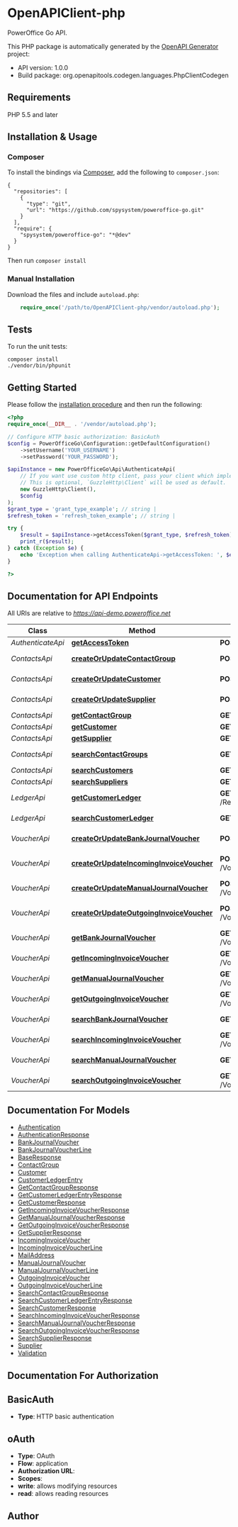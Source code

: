 # OpenAPIClient-php
PowerOffice Go API.

This PHP package is automatically generated by the [OpenAPI Generator](https://openapi-generator.tech) project:

- API version: 1.0.0
- Build package: org.openapitools.codegen.languages.PhpClientCodegen

## Requirements

PHP 5.5 and later

## Installation & Usage
### Composer

To install the bindings via [Composer](http://getcomposer.org/), add the following to `composer.json`:

```
{
  "repositories": [
    {
      "type": "git",
      "url": "https://github.com/spysystem/poweroffice-go.git"
    }
  ],
  "require": {
    "spysystem/poweroffice-go": "*@dev"
  }
}
```

Then run `composer install`

### Manual Installation

Download the files and include `autoload.php`:

```php
    require_once('/path/to/OpenAPIClient-php/vendor/autoload.php');
```

## Tests

To run the unit tests:

```
composer install
./vendor/bin/phpunit
```

## Getting Started

Please follow the [installation procedure](#installation--usage) and then run the following:

```php
<?php
require_once(__DIR__ . '/vendor/autoload.php');

// Configure HTTP basic authorization: BasicAuth
$config = PowerOfficeGo\Configuration::getDefaultConfiguration()
    ->setUsername('YOUR_USERNAME')
    ->setPassword('YOUR_PASSWORD');

$apiInstance = new PowerOfficeGo\Api\AuthenticateApi(
    // If you want use custom http client, pass your client which implements `GuzzleHttp\ClientInterface`.
    // This is optional, `GuzzleHttp\Client` will be used as default.
    new GuzzleHttp\Client(),
    $config
);
$grant_type = 'grant_type_example'; // string | 
$refresh_token = 'refresh_token_example'; // string | 

try {
    $result = $apiInstance->getAccessToken($grant_type, $refresh_token);
    print_r($result);
} catch (Exception $e) {
    echo 'Exception when calling AuthenticateApi->getAccessToken: ', $e->getMessage(), PHP_EOL;
}

?>
```

## Documentation for API Endpoints

All URIs are relative to *https://api-demo.poweroffice.net*

Class | Method | HTTP request | Description
------------ | ------------- | ------------- | -------------
*AuthenticateApi* | [**getAccessToken**](docs/Api/AuthenticateApi.md#getaccesstoken) | **POST** /OAuth/Token | Get Access Token
*ContactsApi* | [**createOrUpdateContactGroup**](docs/Api/ContactsApi.md#createorupdatecontactgroup) | **POST** /ContactGroup | Create or Update Contact Group
*ContactsApi* | [**createOrUpdateCustomer**](docs/Api/ContactsApi.md#createorupdatecustomer) | **POST** /Customer | Create or Update Customer
*ContactsApi* | [**createOrUpdateSupplier**](docs/Api/ContactsApi.md#createorupdatesupplier) | **POST** /Supplier | Create or Update Supplier
*ContactsApi* | [**getContactGroup**](docs/Api/ContactsApi.md#getcontactgroup) | **GET** /ContactGroup/{id} | Get Contact Group
*ContactsApi* | [**getCustomer**](docs/Api/ContactsApi.md#getcustomer) | **GET** /Customer/{id} | Get Customer
*ContactsApi* | [**getSupplier**](docs/Api/ContactsApi.md#getsupplier) | **GET** /Supplier/{id} | Get Supplier
*ContactsApi* | [**searchContactGroups**](docs/Api/ContactsApi.md#searchcontactgroups) | **GET** /ContactGroup | Search Contact Groups
*ContactsApi* | [**searchCustomers**](docs/Api/ContactsApi.md#searchcustomers) | **GET** /Customer | Search Customers
*ContactsApi* | [**searchSuppliers**](docs/Api/ContactsApi.md#searchsuppliers) | **GET** /Supplier | Search Suppliers
*LedgerApi* | [**getCustomerLedger**](docs/Api/LedgerApi.md#getcustomerledger) | **GET** /Reporting/CustomerLedger/{matchId} | Get Customer Ledgers
*LedgerApi* | [**searchCustomerLedger**](docs/Api/LedgerApi.md#searchcustomerledger) | **GET** /Reporting/CustomerLedger | Search CustomerLedgers
*VoucherApi* | [**createOrUpdateBankJournalVoucher**](docs/Api/VoucherApi.md#createorupdatebankjournalvoucher) | **POST** /Voucher/BankJournalVoucher | Create or Update ManualJournalVoucher
*VoucherApi* | [**createOrUpdateIncomingInvoiceVoucher**](docs/Api/VoucherApi.md#createorupdateincominginvoicevoucher) | **POST** /Voucher/IncomingInvoiceVoucher | Create or Update Incoming Invoice Voucher
*VoucherApi* | [**createOrUpdateManualJournalVoucher**](docs/Api/VoucherApi.md#createorupdatemanualjournalvoucher) | **POST** /Voucher/ManualJournalVoucher | Create or Update ManualJournalVoucher
*VoucherApi* | [**createOrUpdateOutgoingInvoiceVoucher**](docs/Api/VoucherApi.md#createorupdateoutgoinginvoicevoucher) | **POST** /Voucher/OutgoingInvoiceVoucher | Create or Update Outgoing Invoice Voucher
*VoucherApi* | [**getBankJournalVoucher**](docs/Api/VoucherApi.md#getbankjournalvoucher) | **GET** /Voucher/BankJournalVoucher/{id} | Get BankJournalVoucher
*VoucherApi* | [**getIncomingInvoiceVoucher**](docs/Api/VoucherApi.md#getincominginvoicevoucher) | **GET** /Voucher/IncomingInvoiceVoucher/{id} | Get Incoming Invoice Voucher
*VoucherApi* | [**getManualJournalVoucher**](docs/Api/VoucherApi.md#getmanualjournalvoucher) | **GET** /Voucher/ManualJournalVoucher/{id} | Get ManualJournalVoucher
*VoucherApi* | [**getOutgoingInvoiceVoucher**](docs/Api/VoucherApi.md#getoutgoinginvoicevoucher) | **GET** /Voucher/OutgoingInvoiceVoucher/{id} | Get Outgoing Invoice Voucher
*VoucherApi* | [**searchBankJournalVoucher**](docs/Api/VoucherApi.md#searchbankjournalvoucher) | **GET** /Voucher/BankJournalVoucher | Search Bank Journal Vouchers
*VoucherApi* | [**searchIncomingInvoiceVoucher**](docs/Api/VoucherApi.md#searchincominginvoicevoucher) | **GET** /Voucher/IncomingInvoiceVoucher | Search Incoming Invoice Vouchers
*VoucherApi* | [**searchManualJournalVoucher**](docs/Api/VoucherApi.md#searchmanualjournalvoucher) | **GET** /Voucher/ManualJournalVoucher | Search Manual Journal Vouchers
*VoucherApi* | [**searchOutgoingInvoiceVoucher**](docs/Api/VoucherApi.md#searchoutgoinginvoicevoucher) | **GET** /Voucher/OutgoingInvoiceVoucher | Search Outgoing Invoice Vouchers


## Documentation For Models

 - [Authentication](docs/Model/Authentication.md)
 - [AuthenticationResponse](docs/Model/AuthenticationResponse.md)
 - [BankJournalVoucher](docs/Model/BankJournalVoucher.md)
 - [BankJournalVoucherLine](docs/Model/BankJournalVoucherLine.md)
 - [BaseResponse](docs/Model/BaseResponse.md)
 - [ContactGroup](docs/Model/ContactGroup.md)
 - [Customer](docs/Model/Customer.md)
 - [CustomerLedgerEntry](docs/Model/CustomerLedgerEntry.md)
 - [GetContactGroupResponse](docs/Model/GetContactGroupResponse.md)
 - [GetCustomerLedgerEntryResponse](docs/Model/GetCustomerLedgerEntryResponse.md)
 - [GetCustomerResponse](docs/Model/GetCustomerResponse.md)
 - [GetIncomingInvoiceVoucherResponse](docs/Model/GetIncomingInvoiceVoucherResponse.md)
 - [GetManualJournalVoucherResponse](docs/Model/GetManualJournalVoucherResponse.md)
 - [GetOutgoingInvoiceVoucherResponse](docs/Model/GetOutgoingInvoiceVoucherResponse.md)
 - [GetSupplierResponse](docs/Model/GetSupplierResponse.md)
 - [IncomingInvoiceVoucher](docs/Model/IncomingInvoiceVoucher.md)
 - [IncomingInvoiceVoucherLine](docs/Model/IncomingInvoiceVoucherLine.md)
 - [MailAddress](docs/Model/MailAddress.md)
 - [ManualJournalVoucher](docs/Model/ManualJournalVoucher.md)
 - [ManualJournalVoucherLine](docs/Model/ManualJournalVoucherLine.md)
 - [OutgoingInvoiceVoucher](docs/Model/OutgoingInvoiceVoucher.md)
 - [OutgoingInvoiceVoucherLine](docs/Model/OutgoingInvoiceVoucherLine.md)
 - [SearchContactGroupResponse](docs/Model/SearchContactGroupResponse.md)
 - [SearchCustomerLedgerEntryResponse](docs/Model/SearchCustomerLedgerEntryResponse.md)
 - [SearchCustomerResponse](docs/Model/SearchCustomerResponse.md)
 - [SearchIncomingInvoiceVoucherResponse](docs/Model/SearchIncomingInvoiceVoucherResponse.md)
 - [SearchManualJournalVoucherResponse](docs/Model/SearchManualJournalVoucherResponse.md)
 - [SearchOutgoingInvoiceVoucherResponse](docs/Model/SearchOutgoingInvoiceVoucherResponse.md)
 - [SearchSupplierResponse](docs/Model/SearchSupplierResponse.md)
 - [Supplier](docs/Model/Supplier.md)
 - [Validation](docs/Model/Validation.md)


## Documentation For Authorization


## BasicAuth

- **Type**: HTTP basic authentication

## oAuth

- **Type**: OAuth
- **Flow**: application
- **Authorization URL**: 
- **Scopes**: 
 - **write**: allows modifying resources
 - **read**: allows reading resources


## Author




